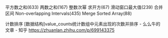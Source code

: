 平方数之和(633) 两数之和(167)
整数次幂 求开方(67)
滑动窗口最大值(239)
合并区间 Non-overlapping Intervals(435)
Merge Sorted Array(88)

计数排序 [数据结构]value_counts统计数组中元素出现的次数并排序 - 么么牛的文章 - 知乎
https://zhuanlan.zhihu.com/p/699143375